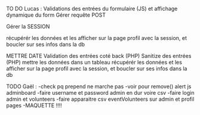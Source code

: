 


TO DO Lucas :
Validations des entrées du formulaire (JS) et affichage dynamique du form
Gérer requête POST

Gérer la SESSION

récupérér les données et les afficher sur la page profil avec la session, et boucler sur ses infos dans la db

METTRE DATE
Validation des entrées coté back (PHP)
Sanitize des entrées (PHP)
mettre les données dans un tableau
récupérér les données et les afficher sur la page profil avec la session, et boucler sur ses infos dans la db


TODO Gaël :
-check pq prepend ne marche pas
-voir pour remove() alert js adminboard
-faire username et password admin en dur voire csv
-faire login admin et volunteers
-faire apparaitre csv eventVolunteers sur admin et profil pages
-MAQUETTE !!!!

